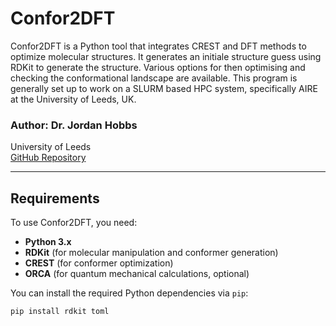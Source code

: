 # Confor2DFT

Confor2DFT is a Python tool that integrates CREST and DFT methods to optimize molecular structures. It generates an initiale structure guess using RDKit to generate the structure. Various options for then optimising and checking the conformational landscape are available. This program is generally set up to work on a SLURM based HPC system, specifically AIRE at the University of Leeds, UK.

### Author: Dr. Jordan Hobbs  
University of Leeds  
[GitHub Repository](https://github.com/Jordan-Hobbs/)

---

## Requirements

To use Confor2DFT, you need:

- **Python 3.x**
- **RDKit** (for molecular manipulation and conformer generation)
- **CREST** (for conformer optimization)
- **ORCA** (for quantum mechanical calculations, optional)


You can install the required Python dependencies via `pip`:

```bash
pip install rdkit toml
